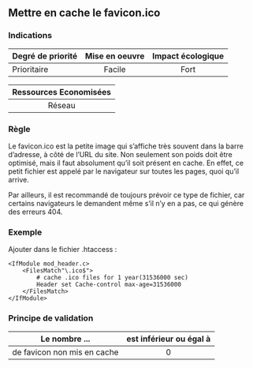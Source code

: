 ## Mettre en cache le favicon.ico
### Indications
| Degré de priorité |      Mise en oeuvre       |  Impact écologique    | 
|-------------------|:-------------------------:|:---------------------:|
| Prioritaire       |  Facile                   |    Fort               | 


|Ressources Economisées                                      |
|:----------------------------------------------------------:|
|  Réseau  |

### Règle
Le favicon.ico est la petite image qui s’affiche très souvent dans la barre d’adresse, à côté de l’URL du site. Non seulement son poids doit être optimisé, mais il faut absolument qu’il soit présent en cache. En effet, ce petit fichier est appelé par le navigateur sur toutes les pages, quoi qu’il arrive.

Par ailleurs, il est recommandé de toujours prévoir ce type de fichier, car certains navigateurs le demandent même s’il n’y en a pas, ce qui génère des erreurs 404.

### Exemple
Ajouter dans le fichier .htaccess :
```apacheconf
<IfModule mod_header.c>
    <FilesMatch"\.ico$">
        # cache .ico files for 1 year(31536000 sec)
        Header set Cache-control max-age=31536000
    </FilesMatch>
</IfModule>
```

### Principe de validation

| Le nombre ...     | est inférieur ou égal à   |  
|-------------------|:-------------------------:|
| de favicon non mis en cache  | 0  |
